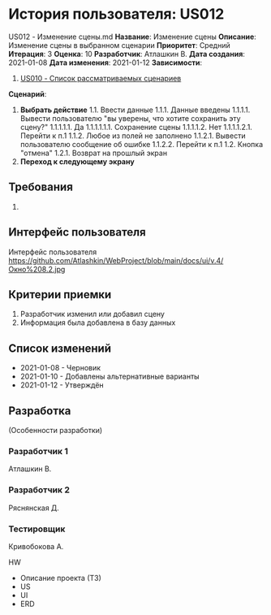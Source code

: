 # История пользователя: US012
US012 - Изменение сцены.md
**Название**: Изменение сцены
**Описание**: Изменение сцены в выбранном сценарии
**Приоритет**: Средний
**Итерация**: 3
**Оценка**: 10
**Разработчик**: Атлашкин В.
**Дата создания**: 2021-01-08
**Дата изменения**: 2021-01-12
**Зависимости**:
1. [US010 - Список рассматриваемых сценариев](US010.md)


**Сценарий**:
1. **Выбрать действие**
	1.1. Ввести данные
		1.1.1. Данные введены
			1.1.1.1. Вывести пользователю "вы уверены, что хотите сохранить эту сцену?"
				1.1.1.1.1. Да
					1.1.1.1.1.1. Сохранение сцены
				1.1.1.1.2. Нет
					1.1.1.1.2.1. Перейти к п.1
		1.1.2. Любое из полей не заполнено
			1.1.2.1. Вывести пользователю сообщение об ошибке
			1.1.2.2. Перейти к п.1
	1.2. Кнопка "отмена"
		1.2.1. Возврат на прошлый экран
2. **Переход к следующему экрану**

## Требования
1. 

## Интерфейс пользователя
Интерфейс пользователя 
https://github.com/Atlashkin/WebProject/blob/main/docs/ui/v.4/Окно%208.2.jpg

## Критерии приемки
1. Разработчик изменил или добавил сцену
2. Информация была добавлена в базу данных

## Список изменений
- 2021-01-08 - Черновик
- 2021-01-10 - Добавлены альтернативные варианты
- 2021-01-12 - Утверждён

## Разработка
(Особенности разработки)

### Разработчик 1
Атлашкин В.
### Разработчик 2
Ряснянская Д.
### Тестировщик
Кривобокова А.

HW
- Описание проекта (ТЗ)
- US
- UI
- ERD